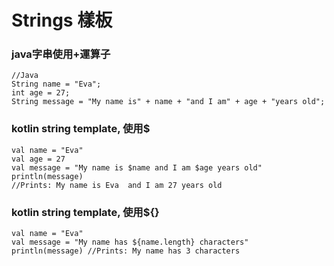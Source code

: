 # Strings 樣板
### java字串使用+運算子
	//Java
	String name = "Eva";
	int age = 27;
	String message = "My name is" + name + "and I am" + age + "years old";
	
###  kotlin string template, 使用$
	val name = "Eva"
	val age = 27
	val message = "My name is $name and I am $age years old"
	println(message)
	//Prints: My name is Eva  and I am 27 years old
	
### kotlin string template, 使用${}
	val name = "Eva"
	val message = "My name has ${name.length} characters"
	println(message) //Prints: My name has 3 characters

